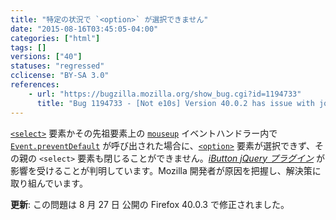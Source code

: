 ```yaml
---
title: "特定の状況で `<option>` が選択できません"
date: "2015-08-16T03:45:05-04:00"
categories: ["html"]
tags: []
versions: ["40"]
statuses: "regressed"
cclicense: "BY-SA 3.0"
references:
    - url: "https://bugzilla.mozilla.org/show_bug.cgi?id=1194733"
      title: "Bug 1194733 - [Not e10s] Version 40.0.2 has issue with jquery ibutton plugin"
---
```

[`<select>`](https://developer.mozilla.org/ja/docs/Web/HTML/Element/select) 要素かその先祖要素上の [`mouseup`](https://developer.mozilla.org/ja/docs/Web/Reference/Events/mouseup) イベントハンドラー内で [`Event.preventDefault`](https://developer.mozilla.org/ja/docs/Web/API/Event/preventDefault) が呼び出された場合に、[`<option>`](https://developer.mozilla.org/ja/docs/Web/HTML/Element/option) 要素が選択できず、その親の `<select>` 要素も閉じることができません。[*iButton jQuery プラグイン*](https://www.givainc.com/labs/ibutton_jquery_plugin.cfm) が影響を受けることが判明しています。Mozilla 開発者が原因を把握し、解決策に取り組んでいます。

**更新**: この問題は <time datetime="2015-08-27">8 月 27 日</time> 公開の Firefox 40.0.3 で修正されました。
